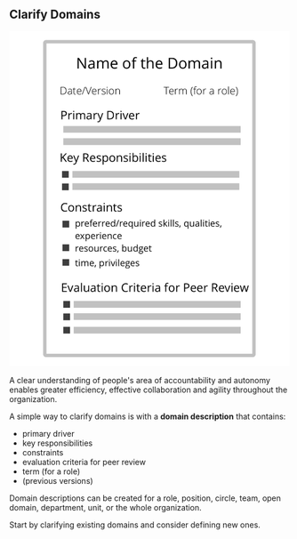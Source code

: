 ## Clarify Domains

![right,fit](img/templates/domain-description-template.png)

A clear understanding of people's area of accountability and autonomy enables greater efficiency, effective collaboration and agility throughout the organization.

A simple way to clarify domains is with a **domain description** that contains:

* primary driver
* key responsibilities
* constraints
* evaluation criteria for peer review
* term (for a role)
* (previous versions)

Domain descriptions can be created for a role, position, circle, team, open domain, department, unit, or the whole organization.

Start by clarifying existing domains and consider defining new ones.

